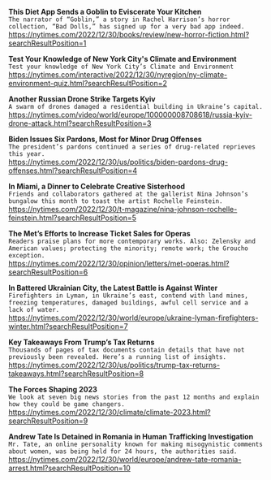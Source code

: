 **This Diet App Sends a Goblin to Eviscerate Your Kitchen**\
`The narrator of “Goblin,” a story in Rachel Harrison’s horror collection, “Bad Dolls,” has signed up for a very bad app indeed.`\
https://nytimes.com/2022/12/30/books/review/new-horror-fiction.html?searchResultPosition=1

**Test Your Knowledge of New York City's Climate and Environment**\
`Test your knowledge of New York City’s Climate and Environment`\
https://nytimes.com/interactive/2022/12/30/nyregion/ny-climate-environment-quiz.html?searchResultPosition=2

**Another Russian Drone Strike Targets Kyiv**\
`A swarm of drones damaged a residential building in Ukraine’s capital.`\
https://nytimes.com/video/world/europe/100000008708618/russia-kyiv-drone-attack.html?searchResultPosition=3

**Biden Issues Six Pardons, Most for Minor Drug Offenses**\
`The president’s pardons continued a series of drug-related reprieves this year.`\
https://nytimes.com/2022/12/30/us/politics/biden-pardons-drug-offenses.html?searchResultPosition=4

**In Miami, a Dinner to Celebrate Creative Sisterhood**\
`Friends and collaborators gathered at the gallerist Nina Johnson’s bungalow this month to toast the artist Rochelle Feinstein.`\
https://nytimes.com/2022/12/30/t-magazine/nina-johnson-rochelle-feinstein.html?searchResultPosition=5

**The Met’s Efforts to Increase Ticket Sales for Operas**\
`Readers praise plans for more contemporary works. Also: Zelensky and American values; protecting the minority; remote work; the Groucho exception. `\
https://nytimes.com/2022/12/30/opinion/letters/met-operas.html?searchResultPosition=6

**In Battered Ukrainian City, the Latest Battle is Against Winter**\
`Firefighters in Lyman, in Ukraine’s east, contend with land mines, freezing temperatures, damaged buildings, awful cell service and a lack of water.`\
https://nytimes.com/2022/12/30/world/europe/ukraine-lyman-firefighters-winter.html?searchResultPosition=7

**Key Takeaways From Trump’s Tax Returns**\
`Thousands of pages of tax documents contain details that have not previously been revealed. Here’s a running list of insights.`\
https://nytimes.com/2022/12/30/us/politics/trump-tax-returns-takeaways.html?searchResultPosition=8

**The Forces Shaping 2023**\
`We look at seven big news stories from the past 12 months and explain how they could be game changers.`\
https://nytimes.com/2022/12/30/climate/climate-2023.html?searchResultPosition=9

**Andrew Tate Is Detained in Romania in Human Trafficking Investigation**\
`Mr. Tate, an online personality known for making misogynistic comments about women, was being held for 24 hours, the authorities said.`\
https://nytimes.com/2022/12/30/world/europe/andrew-tate-romania-arrest.html?searchResultPosition=10

